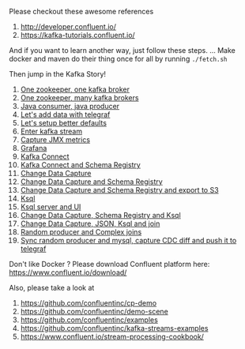 Please checkout these awesome references
1. http://developer.confluent.io/
1. https://kafka-tutorials.confluent.io/

And if you want to learn another way, just follow these steps.
... Make docker and maven do their thing once for all by running `./fetch.sh`

Then jump in the Kafka Story!

1. [One zookeeper, one kafka broker](step1/)
1. [One zookeeper, many kafka brokers](step2/)
1. [Java consumer, java producer](step3/)
1. [Let's add data with telegraf](step4/)
1. [Let's setup better defaults](step5/)
1. [Enter kafka stream](step6/)
1. [Capture JMX metrics](step7/)
1. [Grafana](step8/)
1. [Kafka Connect](step9/)
1. [Kafka Connect and Schema Registry](step10/)
1. [Change Data Capture](step11/)
1. [Change Data Capture and Schema Registry](step12/)
1. [Change Data Capture and Schema Registry and export to S3](step13/)
1. [Ksql](step14/)
1. [Ksql server and UI](step15/)
1. [Change Data Capture, Schema Registry and Ksql](step16/)
1. [Change Data Capture, JSON, Ksql and join](step17/)
1. [Random producer and Complex joins](step18/)
1. [Sync random producer and mysql, capture CDC diff and push it to telegraf](step19/)

Don't like Docker ? Please download Confluent platform here: https://www.confluent.io/download/

Also, please take a look at 
1. https://github.com/confluentinc/cp-demo
1. https://github.com/confluentinc/demo-scene
1. https://github.com/confluentinc/examples
1. https://github.com/confluentinc/kafka-streams-examples
1. https://www.confluent.io/stream-processing-cookbook/
